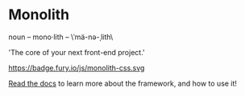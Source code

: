 # Monolith

noun – mono·lith – \ˈmä-nə-ˌlith\

'The core of your next front-end project.'

https://badge.fury.io/js/monolith-css.svg

[Read the docs](https://github.com/geotrev/monolith/wiki) to learn more about the framework, and how to use it!
